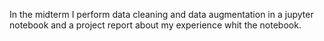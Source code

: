 In the midterm I perform data cleaning and data augmentation in a jupyter notebook and a project report about my experience whit the notebook.
